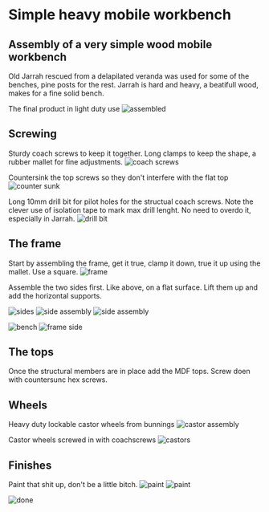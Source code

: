# Simple heavy mobile workbench
## Assembly of a very simple wood mobile workbench

Old Jarrah rescued from a delapilated veranda was used for some of the benches, pine posts for the rest.
Jarrah is hard and heavy, a beatifull wood, makes for a fine solid bench.

The final product in light duty use
![assembled](construction/assembled3.jpg)  

## Screwing
Sturdy coach screws to keep it together. Long clamps to keep the shape, a rubber mallet for fine adjustments.
![coach screws](construction/coach-screws.jpg)

Countersink the top screws so they don't interfere with the flat top
![counter sunk](construction/countersunk.jpg)

Long 10mm drill bit for pilot holes for the structual coach screws. Note the clever use of isolation tape to mark max drill lenght. No need to overdo it, especially in Jarrah.
![drill bit](construction/drillbit.jpg)

## The frame
Start by assembling the frame, get it true, clamp it down, true it up using the mallet. Use a square.
![frame](construction/frame.jpg)

Assemble the two sides first. Like above, on a flat surface. Lift them up and add the horizontal supports.

![sides](construction/sides.jpg)
![side assembly](construction/side-assembly.jpg)
![side assembly](construction/side-assembly2.jpg)

![bench](construction/bench2.jpg)
![frame side](construction/frame-side.jpg)

## The tops
Once the structural members are in place add the MDF tops.
Screw doen with countersunc hex screws.

## Wheels
Heavy duty lockable castor wheels from bunnings
![castor assembly](construction/castor-assembly.jpg)

Castor wheels screwed in with coachscrews
![castors](construction/castors.jpg)

## Finishes
Paint that shit up, don't be a little bitch.
![paint](construction/paint1.jpg)
![paint](construction/paint2.jpg)

![done](construction/done.jpg)
